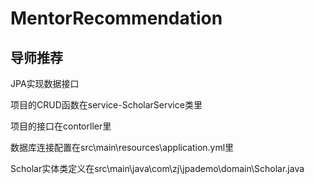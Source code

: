 # MentorRecommendation
## 导师推荐
JPA实现数据接口

项目的CRUD函数在service-ScholarService类里

项目的接口在contorller里

数据库连接配置在src\main\resources\application.yml里

Scholar实体类定义在src\main\java\com\zj\jpademo\domain\Scholar.java
